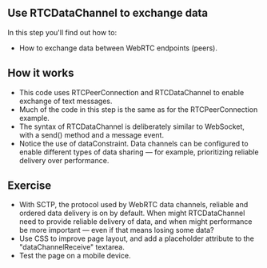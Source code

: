 ## Use RTCDataChannel to exchange data

In this step you'll find out how to:

- How to exchange data between WebRTC endpoints (peers).

## How it works

- This code uses RTCPeerConnection and RTCDataChannel to enable exchange of text messages.
- Much of the code in this step is the same as for the RTCPeerConnection example.
- The syntax of RTCDataChannel is deliberately similar to WebSocket, with a send() method and a message event.
- Notice the use of dataConstraint. Data channels can be configured to enable different types of data sharing — for example, prioritizing reliable delivery over performance.

## Exercise

- With SCTP, the protocol used by WebRTC data channels, reliable and ordered data delivery is on by default. When might RTCDataChannel need to provide reliable delivery of data, and when might performance be more important — even if that means losing some data?
- Use CSS to improve page layout, and add a placeholder attribute to the "dataChannelReceive" textarea.
- Test the page on a mobile device.
